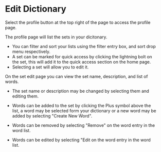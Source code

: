 # Edit Dictionary

Select the profile button at the top right of the page to access the profile page. 

The profile page will list the sets in your dicitonary.
-  You can filter and sort your lists using the filter entry box, and sort drop menu respectively. 
- A set can be marked for quick access by clicking the lightning bolt on the set, this will add it to the quick access section on the home page. 
- Selecting a set will allow you to edit it.

On the set edit page you can view the set name, description, and list of words.
- The set name or description may be changed by selecting them and editing them.

- Words can be added to the set by clicking the Plus symbol above the list, a word may be selected form your dictionary or a new word may be added by selecting "Create New Word". 

- Words can be removed by selecting "Remove" on the word entry in the word list. 

- Words can be edited by selecting "Edit on the word entry in the word list.
